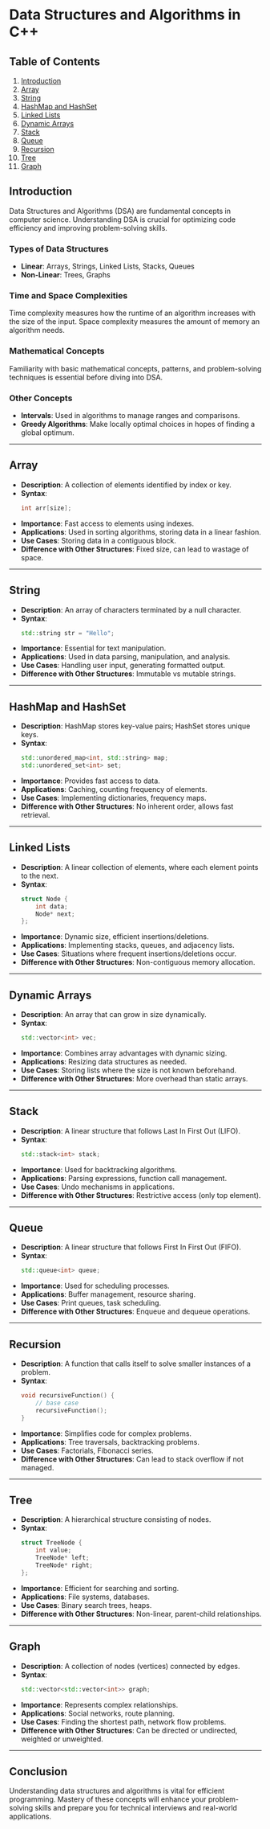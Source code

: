# Data Structures and Algorithms in C++

## Table of Contents
1. [Introduction](#introduction)
2. [Array](#array)
3. [String](#string)
4. [HashMap and HashSet](#hashmap-and-hashset)
5. [Linked Lists](#linked-lists)
6. [Dynamic Arrays](#dynamic-arrays)
7. [Stack](#stack)
8. [Queue](#queue)
9. [Recursion](#recursion)
10. [Tree](#tree)
11. [Graph](#graph)

## Introduction
Data Structures and Algorithms (DSA) are fundamental concepts in computer science. Understanding DSA is crucial for optimizing code efficiency and improving problem-solving skills. 

### Types of Data Structures
- **Linear**: Arrays, Strings, Linked Lists, Stacks, Queues
- **Non-Linear**: Trees, Graphs

### Time and Space Complexities
Time complexity measures how the runtime of an algorithm increases with the size of the input. Space complexity measures the amount of memory an algorithm needs.

### Mathematical Concepts
Familiarity with basic mathematical concepts, patterns, and problem-solving techniques is essential before diving into DSA.

### Other Concepts
- **Intervals**: Used in algorithms to manage ranges and comparisons.
- **Greedy Algorithms**: Make locally optimal choices in hopes of finding a global optimum.

---

## Array
- **Description**: A collection of elements identified by index or key.
- **Syntax**: 
    ```cpp
    int arr[size];
    ```
- **Importance**: Fast access to elements using indexes.
- **Applications**: Used in sorting algorithms, storing data in a linear fashion.
- **Use Cases**: Storing data in a contiguous block.
- **Difference with Other Structures**: Fixed size, can lead to wastage of space.

---

## String
- **Description**: An array of characters terminated by a null character.
- **Syntax**: 
    ```cpp
    std::string str = "Hello";
    ```
- **Importance**: Essential for text manipulation.
- **Applications**: Used in data parsing, manipulation, and analysis.
- **Use Cases**: Handling user input, generating formatted output.
- **Difference with Other Structures**: Immutable vs mutable strings.

---

## HashMap and HashSet
- **Description**: HashMap stores key-value pairs; HashSet stores unique keys.
- **Syntax**:
    ```cpp
    std::unordered_map<int, std::string> map;
    std::unordered_set<int> set;
    ```
- **Importance**: Provides fast access to data.
- **Applications**: Caching, counting frequency of elements.
- **Use Cases**: Implementing dictionaries, frequency maps.
- **Difference with Other Structures**: No inherent order, allows fast retrieval.

---

## Linked Lists
- **Description**: A linear collection of elements, where each element points to the next.
- **Syntax**: 
    ```cpp
    struct Node {
        int data;
        Node* next;
    };
    ```
- **Importance**: Dynamic size, efficient insertions/deletions.
- **Applications**: Implementing stacks, queues, and adjacency lists.
- **Use Cases**: Situations where frequent insertions/deletions occur.
- **Difference with Other Structures**: Non-contiguous memory allocation.

---

## Dynamic Arrays
- **Description**: An array that can grow in size dynamically.
- **Syntax**:
    ```cpp
    std::vector<int> vec;
    ```
- **Importance**: Combines array advantages with dynamic sizing.
- **Applications**: Resizing data structures as needed.
- **Use Cases**: Storing lists where the size is not known beforehand.
- **Difference with Other Structures**: More overhead than static arrays.

---

## Stack
- **Description**: A linear structure that follows Last In First Out (LIFO).
- **Syntax**: 
    ```cpp
    std::stack<int> stack;
    ```
- **Importance**: Used for backtracking algorithms.
- **Applications**: Parsing expressions, function call management.
- **Use Cases**: Undo mechanisms in applications.
- **Difference with Other Structures**: Restrictive access (only top element).

---

## Queue
- **Description**: A linear structure that follows First In First Out (FIFO).
- **Syntax**: 
    ```cpp
    std::queue<int> queue;
    ```
- **Importance**: Used for scheduling processes.
- **Applications**: Buffer management, resource sharing.
- **Use Cases**: Print queues, task scheduling.
- **Difference with Other Structures**: Enqueue and dequeue operations.

---

## Recursion
- **Description**: A function that calls itself to solve smaller instances of a problem.
- **Syntax**: 
    ```cpp
    void recursiveFunction() {
        // base case
        recursiveFunction();
    }
    ```
- **Importance**: Simplifies code for complex problems.
- **Applications**: Tree traversals, backtracking problems.
- **Use Cases**: Factorials, Fibonacci series.
- **Difference with Other Structures**: Can lead to stack overflow if not managed.

---

## Tree
- **Description**: A hierarchical structure consisting of nodes.
- **Syntax**: 
    ```cpp
    struct TreeNode {
        int value;
        TreeNode* left;
        TreeNode* right;
    };
    ```
- **Importance**: Efficient for searching and sorting.
- **Applications**: File systems, databases.
- **Use Cases**: Binary search trees, heaps.
- **Difference with Other Structures**: Non-linear, parent-child relationships.

---

## Graph
- **Description**: A collection of nodes (vertices) connected by edges.
- **Syntax**: 
    ```cpp
    std::vector<std::vector<int>> graph;
    ```
- **Importance**: Represents complex relationships.
- **Applications**: Social networks, route planning.
- **Use Cases**: Finding the shortest path, network flow problems.
- **Difference with Other Structures**: Can be directed or undirected, weighted or unweighted.

---

## Conclusion
Understanding data structures and algorithms is vital for efficient programming. Mastery of these concepts will enhance your problem-solving skills and prepare you for technical interviews and real-world applications.
